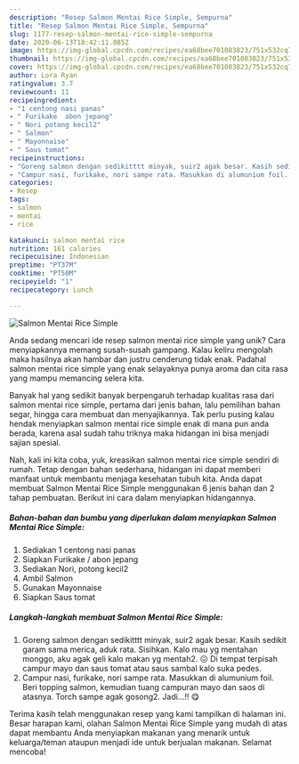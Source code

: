 ```yaml
---
description: "Resep Salmon Mentai Rice Simple, Sempurna"
title: "Resep Salmon Mentai Rice Simple, Sempurna"
slug: 1177-resep-salmon-mentai-rice-simple-sempurna
date: 2020-06-13T18:42:11.085Z
image: https://img-global.cpcdn.com/recipes/ea68bee701083823/751x532cq70/salmon-mentai-rice-simple-foto-resep-utama.jpg
thumbnail: https://img-global.cpcdn.com/recipes/ea68bee701083823/751x532cq70/salmon-mentai-rice-simple-foto-resep-utama.jpg
cover: https://img-global.cpcdn.com/recipes/ea68bee701083823/751x532cq70/salmon-mentai-rice-simple-foto-resep-utama.jpg
author: Lora Ryan
ratingvalue: 3.7
reviewcount: 11
recipeingredient:
- "1 centong nasi panas"
- " Furikake  abon jepang"
- " Nori potong kecil2"
- " Salmon"
- " Mayonnaise"
- " Saus tomat"
recipeinstructions:
- "Goreng salmon dengan sedikitttt minyak, suir2 agak besar. Kasih sedikit garam sama merica, aduk rata. Sisihkan. Kalo mau yg mentahan monggo, aku agak geli kalo makan yg mentah2. 😖 Di tempat terpisah campur mayo dan saus tomat atau saus sambal kalo suka pedes."
- "Campur nasi, furikake, nori sampe rata. Masukkan di alumunium foil. Beri topping salmon, kemudian tuang campuran mayo dan saos di atasnya. Torch sampe agak gosong2. Jadi...!! 😋"
categories:
- Resep
tags:
- salmon
- mentai
- rice

katakunci: salmon mentai rice 
nutrition: 161 calories
recipecuisine: Indonesian
preptime: "PT37M"
cooktime: "PT50M"
recipeyield: "1"
recipecategory: Lunch

---
```



![Salmon Mentai Rice Simple](https://img-global.cpcdn.com/recipes/ea68bee701083823/751x532cq70/salmon-mentai-rice-simple-foto-resep-utama.jpg)

Anda sedang mencari ide resep salmon mentai rice simple yang unik? Cara menyiapkannya memang susah-susah gampang. Kalau keliru mengolah maka hasilnya akan hambar dan justru cenderung tidak enak. Padahal salmon mentai rice simple yang enak selayaknya punya aroma dan cita rasa yang mampu memancing selera kita.

Banyak hal yang sedikit banyak berpengaruh terhadap kualitas rasa dari salmon mentai rice simple, pertama dari jenis bahan, lalu pemilihan bahan segar, hingga cara membuat dan menyajikannya. Tak perlu pusing kalau hendak menyiapkan salmon mentai rice simple enak di mana pun anda berada, karena asal sudah tahu triknya maka hidangan ini bisa menjadi sajian spesial.




Nah, kali ini kita coba, yuk, kreasikan salmon mentai rice simple sendiri di rumah. Tetap dengan bahan sederhana, hidangan ini dapat memberi manfaat untuk membantu menjaga kesehatan tubuh kita. Anda dapat membuat Salmon Mentai Rice Simple menggunakan 6 jenis bahan dan 2 tahap pembuatan. Berikut ini cara dalam menyiapkan hidangannya.

<!--inarticleads1-->

##### Bahan-bahan dan bumbu yang diperlukan dalam menyiapkan Salmon Mentai Rice Simple:

1. Sediakan 1 centong nasi panas
1. Siapkan  Furikake / abon jepang
1. Sediakan  Nori, potong kecil2
1. Ambil  Salmon
1. Gunakan  Mayonnaise
1. Siapkan  Saus tomat




<!--inarticleads2-->

##### Langkah-langkah membuat Salmon Mentai Rice Simple:

1. Goreng salmon dengan sedikitttt minyak, suir2 agak besar. Kasih sedikit garam sama merica, aduk rata. Sisihkan. Kalo mau yg mentahan monggo, aku agak geli kalo makan yg mentah2. 😖 Di tempat terpisah campur mayo dan saus tomat atau saus sambal kalo suka pedes.
1. Campur nasi, furikake, nori sampe rata. Masukkan di alumunium foil. Beri topping salmon, kemudian tuang campuran mayo dan saos di atasnya. Torch sampe agak gosong2. Jadi...!! 😋




Terima kasih telah menggunakan resep yang kami tampilkan di halaman ini. Besar harapan kami, olahan Salmon Mentai Rice Simple yang mudah di atas dapat membantu Anda menyiapkan makanan yang menarik untuk keluarga/teman ataupun menjadi ide untuk berjualan makanan. Selamat mencoba!
